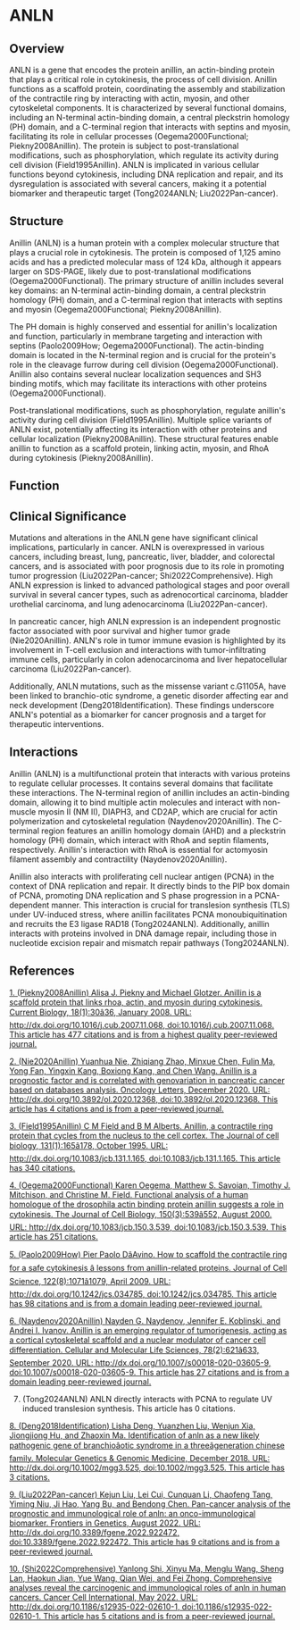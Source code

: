 # ANLN

## Overview
ANLN is a gene that encodes the protein anillin, an actin-binding protein that plays a critical role in cytokinesis, the process of cell division. Anillin functions as a scaffold protein, coordinating the assembly and stabilization of the contractile ring by interacting with actin, myosin, and other cytoskeletal components. It is characterized by several functional domains, including an N-terminal actin-binding domain, a central pleckstrin homology (PH) domain, and a C-terminal region that interacts with septins and myosin, facilitating its role in cellular processes (Oegema2000Functional; Piekny2008Anillin). The protein is subject to post-translational modifications, such as phosphorylation, which regulate its activity during cell division (Field1995Anillin). ANLN is implicated in various cellular functions beyond cytokinesis, including DNA replication and repair, and its dysregulation is associated with several cancers, making it a potential biomarker and therapeutic target (Tong2024ANLN; Liu2022Pan-cancer).

## Structure
Anillin (ANLN) is a human protein with a complex molecular structure that plays a crucial role in cytokinesis. The protein is composed of 1,125 amino acids and has a predicted molecular mass of 124 kDa, although it appears larger on SDS-PAGE, likely due to post-translational modifications (Oegema2000Functional). The primary structure of anillin includes several key domains: an N-terminal actin-binding domain, a central pleckstrin homology (PH) domain, and a C-terminal region that interacts with septins and myosin (Oegema2000Functional; Piekny2008Anillin).

The PH domain is highly conserved and essential for anillin's localization and function, particularly in membrane targeting and interaction with septins (Paolo2009How; Oegema2000Functional). The actin-binding domain is located in the N-terminal region and is crucial for the protein's role in the cleavage furrow during cell division (Oegema2000Functional). Anillin also contains several nuclear localization sequences and SH3 binding motifs, which may facilitate its interactions with other proteins (Oegema2000Functional).

Post-translational modifications, such as phosphorylation, regulate anillin's activity during cell division (Field1995Anillin). Multiple splice variants of ANLN exist, potentially affecting its interaction with other proteins and cellular localization (Piekny2008Anillin). These structural features enable anillin to function as a scaffold protein, linking actin, myosin, and RhoA during cytokinesis (Piekny2008Anillin).

## Function


## Clinical Significance
Mutations and alterations in the ANLN gene have significant clinical implications, particularly in cancer. ANLN is overexpressed in various cancers, including breast, lung, pancreatic, liver, bladder, and colorectal cancers, and is associated with poor prognosis due to its role in promoting tumor progression (Liu2022Pan-cancer; Shi2022Comprehensive). High ANLN expression is linked to advanced pathological stages and poor overall survival in several cancer types, such as adrenocortical carcinoma, bladder urothelial carcinoma, and lung adenocarcinoma (Liu2022Pan-cancer). 

In pancreatic cancer, high ANLN expression is an independent prognostic factor associated with poor survival and higher tumor grade (Nie2020Anillin). ANLN's role in tumor immune evasion is highlighted by its involvement in T-cell exclusion and interactions with tumor-infiltrating immune cells, particularly in colon adenocarcinoma and liver hepatocellular carcinoma (Liu2022Pan-cancer). 

Additionally, ANLN mutations, such as the missense variant c.G1105A, have been linked to branchio-otic syndrome, a genetic disorder affecting ear and neck development (Deng2018Identification). These findings underscore ANLN's potential as a biomarker for cancer prognosis and a target for therapeutic interventions.

## Interactions
Anillin (ANLN) is a multifunctional protein that interacts with various proteins to regulate cellular processes. It contains several domains that facilitate these interactions. The N-terminal region of anillin includes an actin-binding domain, allowing it to bind multiple actin molecules and interact with non-muscle myosin II (NM II), DIAPH3, and CD2AP, which are crucial for actin polymerization and cytoskeletal regulation (Naydenov2020Anillin). The C-terminal region features an anillin homology domain (AHD) and a pleckstrin homology (PH) domain, which interact with RhoA and septin filaments, respectively. Anillin's interaction with RhoA is essential for actomyosin filament assembly and contractility (Naydenov2020Anillin).

Anillin also interacts with proliferating cell nuclear antigen (PCNA) in the context of DNA replication and repair. It directly binds to the PIP box domain of PCNA, promoting DNA replication and S phase progression in a PCNA-dependent manner. This interaction is crucial for translesion synthesis (TLS) under UV-induced stress, where anillin facilitates PCNA monoubiquitination and recruits the E3 ligase RAD18 (Tong2024ANLN). Additionally, anillin interacts with proteins involved in DNA damage repair, including those in nucleotide excision repair and mismatch repair pathways (Tong2024ANLN).


## References


[1. (Piekny2008Anillin) Alisa J. Piekny and Michael Glotzer. Anillin is a scaffold protein that links rhoa, actin, and myosin during cytokinesis. Current Biology, 18(1):30â36, January 2008. URL: http://dx.doi.org/10.1016/j.cub.2007.11.068, doi:10.1016/j.cub.2007.11.068. This article has 477 citations and is from a highest quality peer-reviewed journal.](https://doi.org/10.1016/j.cub.2007.11.068)

[2. (Nie2020Anillin) Yuanhua Nie, Zhiqiang Zhao, Minxue Chen, Fulin Ma, Yong Fan, Yingxin Kang, Boxiong Kang, and Chen Wang. Anillin is a prognostic factor and is correlated with genovariation in pancreatic cancer based on databases analysis. Oncology Letters, December 2020. URL: http://dx.doi.org/10.3892/ol.2020.12368, doi:10.3892/ol.2020.12368. This article has 4 citations and is from a peer-reviewed journal.](https://doi.org/10.3892/ol.2020.12368)

[3. (Field1995Anillin) C M Field and B M Alberts. Anillin, a contractile ring protein that cycles from the nucleus to the cell cortex. The Journal of cell biology, 131(1):165â178, October 1995. URL: http://dx.doi.org/10.1083/jcb.131.1.165, doi:10.1083/jcb.131.1.165. This article has 340 citations.](https://doi.org/10.1083/jcb.131.1.165)

[4. (Oegema2000Functional) Karen Oegema, Matthew S. Savoian, Timothy J. Mitchison, and Christine M. Field. Functional analysis of a human homologue of the drosophila actin binding protein anillin suggests a role in cytokinesis. The Journal of Cell Biology, 150(3):539â552, August 2000. URL: http://dx.doi.org/10.1083/jcb.150.3.539, doi:10.1083/jcb.150.3.539. This article has 251 citations.](https://doi.org/10.1083/jcb.150.3.539)

[5. (Paolo2009How) Pier Paolo DâAvino. How to scaffold the contractile ring for a safe cytokinesis â lessons from anillin-related proteins. Journal of Cell Science, 122(8):1071â1079, April 2009. URL: http://dx.doi.org/10.1242/jcs.034785, doi:10.1242/jcs.034785. This article has 98 citations and is from a domain leading peer-reviewed journal.](https://doi.org/10.1242/jcs.034785)

[6. (Naydenov2020Anillin) Nayden G. Naydenov, Jennifer E. Koblinski, and Andrei I. Ivanov. Anillin is an emerging regulator of tumorigenesis, acting as a cortical cytoskeletal scaffold and a nuclear modulator of cancer cell differentiation. Cellular and Molecular Life Sciences, 78(2):621â633, September 2020. URL: http://dx.doi.org/10.1007/s00018-020-03605-9, doi:10.1007/s00018-020-03605-9. This article has 27 citations and is from a domain leading peer-reviewed journal.](https://doi.org/10.1007/s00018-020-03605-9)

7. (Tong2024ANLN) ANLN directly interacts with PCNA to regulate UV induced translesion synthesis. This article has 0 citations.

[8. (Deng2018Identification) Lisha Deng, Yuanzhen Liu, Wenjun Xia, Jiongjiong Hu, and Zhaoxin Ma. Identification of anln as a new likely pathogenic gene of branchioâotic syndrome in a threeâgeneration chinese family. Molecular Genetics &amp; Genomic Medicine, December 2018. URL: http://dx.doi.org/10.1002/mgg3.525, doi:10.1002/mgg3.525. This article has 3 citations.](https://doi.org/10.1002/mgg3.525)

[9. (Liu2022Pan-cancer) Kejun Liu, Lei Cui, Cunquan Li, Chaofeng Tang, Yiming Niu, Ji Hao, Yang Bu, and Bendong Chen. Pan-cancer analysis of the prognostic and immunological role of anln: an onco-immunological biomarker. Frontiers in Genetics, August 2022. URL: http://dx.doi.org/10.3389/fgene.2022.922472, doi:10.3389/fgene.2022.922472. This article has 9 citations and is from a peer-reviewed journal.](https://doi.org/10.3389/fgene.2022.922472)

[10. (Shi2022Comprehensive) Yanlong Shi, Xinyu Ma, Menglu Wang, Sheng Lan, Haokun Jian, Yue Wang, Qian Wei, and Fei Zhong. Comprehensive analyses reveal the carcinogenic and immunological roles of anln in human cancers. Cancer Cell International, May 2022. URL: http://dx.doi.org/10.1186/s12935-022-02610-1, doi:10.1186/s12935-022-02610-1. This article has 5 citations and is from a peer-reviewed journal.](https://doi.org/10.1186/s12935-022-02610-1)